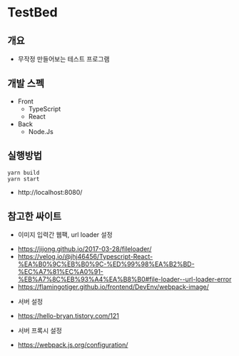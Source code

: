# TestBed



## 개요

* 무작정 만들어보는 테스트 프로그램

## 개발 스펙

* Front 
  * TypeScript
  * React
* Back
  * Node.Js

## 실행방법

```
yarn build
yarn start
```

* http://localhost:8080/

## 참고한 싸이트

- 이미지 입력간 웹팩, url loader 설정
* https://jijong.github.io/2017-03-28/fileloader/
* https://velog.io/@jhj46456/Typescript-React-%EA%B0%9C%EB%B0%9C-%ED%99%98%EA%B2%BD-%EC%A7%81%EC%A0%91-%EB%A7%8C%EB%93%A4%EA%B8%B0#file-loader--url-loader-error
* https://flamingotiger.github.io/frontend/DevEnv/webpack-image/

- 서버 설정 
* https://hello-bryan.tistory.com/121
- 서버 프록시 설정
* https://webpack.js.org/configuration/